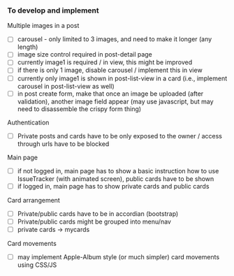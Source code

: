 ### To develop and implement

Multiple images in a post 
- [ ] carousel - only limited to 3 images, and need to make it longer (any length)
- [ ] image size control required in post-detail page
- [ ] currently image1 is required / in view, this might be improved
- [ ] if there is only 1 image, disable carousel / implement this in view
- [ ] currently only image1 is shown in post-list-view in a card (i.e., implement carousel in post-list-view as well)
- [ ] in post create form, make that once an image be uploaded (after validation), another image field appear (may use javascript, but may need to disassemble the crispy form thing)

Authentication 
- [ ] Private posts and cards have to be only exposed to the owner / access through urls have to be blocked

Main page 
- [ ] if not logged in, main page has to show a basic instruction how to use IssueTracker (with animated screen), public cards have to be shown
- [ ] if logged in, main page has to show private cards and public cards 

Card arrangement
- [ ] Private/public cards have to be in accordian (bootstrap)
- [ ] Private/public cards might be grouped into menu/nav
- [ ] private cards -> mycards

Card movements
- [ ] may implement Apple-Album style (or much simpler) card movements using CSS/JS
